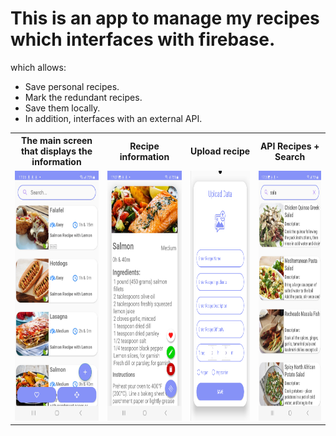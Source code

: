 # This is an app to manage my recipes which interfaces with firebase.
which allows:
* Save personal recipes.
* Mark the redundant recipes.
* Save them locally.
* In addition, interfaces with an external API.
<table>
  <tr>
    <th>The main screen that displays the information</th>
    <th>Recipe information</th>
    <th>Upload recipe</th>
    <th>API Recipes + Search</th>
  </tr>
  <tr>
    <td><img src="screenshots/My recipes.jpg" width="250" height="400"></td>
    <td><img src="screenshots/Recipe information.jpg" width="250" height="400"></td>
    <td><img src="screenshots/Add recipe.png" width="250" height="400"></td>
    <td><img src="screenshots/API Recipes + Search.jpg" width="250" height="400"></td>
  </tr>
</table>
